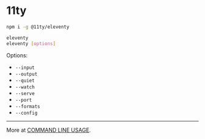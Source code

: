 # 11ty

```bash
npm i -g @11ty/eleventy
```

```bash
eleventy
eleventy [options]
```

Options:

- `--input`
- `--output`
- `--quiet`
- `--watch`
- `--serve`
- `--port`
- `--formats`
- `--config`

---

More at [COMMAND LINE USAGE](https://www.11ty.dev/docs/usage/).
